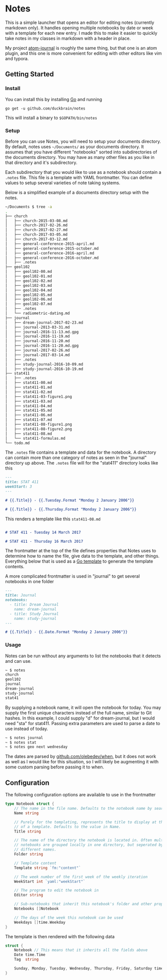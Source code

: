 
# Notes

This is a simple launcher that opens an editor for editing notes (currently markdown only). It handles opening multiple notebooks by date or week with a template for each new entry. I made this to make it easier to quickly take notes in my classes in markdown with a header in place.

My project [atom-journal](https://github.com/duckbrain/atom-journal) is roughly the same thing, but that one is an atom plugin, and this one is more convenient for editing with other editors like vim and typora.

## Getting Started

### Install

You can install this by installing [Go](https://golang.org/) and running

```
go get -u github.com/duckbrain/notes
```

This will install a binary to `$GOPATH/bin/notes`

### Setup

Before you can use Notes, you will need to setup your documents directory. By default, notes uses `~/Documents/` as your documents directory. It assumes that you have different "notebooks" sorted into subdirectories of the documents directory. You may have as many other files as you like in that directory and it's subdirectory.

Each subdirectory that you would like to use as a notebook should contain a `.notes` file. This file is a template with YAML frontmatter. You can define values to setup several varieties of note taking systems.

Below is a simplified example of a documents directory setup with the notes.

```bash
~/Documents $ tree -a
.
├── church
│   ├── church-2015-03-08.md
│   ├── church-2017-02-26.md
│   ├── church-2017-02-27.md
│   ├── church-2017-03-05.md
│   ├── church-2017-03-12.md
│   ├── general-conference-2015-april.md
│   ├── general-conference-2015-october.md
│   ├── general-conference-2016-april.md
│   ├── general-conference-2016-october.md
│   ├── .notes
├── geol102
│   ├── geol102-00.md
│   ├── geol102-01.md
│   ├── geol102-02.md
│   ├── geol102-03.md
│   ├── geol102-04.md
│   ├── geol102-05.md
│   ├── geol102-06.md
│   ├── geol102-07.md
│   ├── .notes
│   └── radiometric-dating.md
├── journal
│   ├── dream-journal-2017-02-23.md
│   ├── journal-2013-03-31.md
│   ├── journal-2016-11-13.md.gpg
│   ├── journal-2016-11-19.md
│   ├── journal-2016-11-20.md
│   ├── journal-2016-11-20.md.gpg
│   ├── journal-2017-02-26.md
│   ├── journal-2017-03-14.md
│   ├── .notes
│   ├── study-journal-2016-10-09.md
│   ├── study-journal-2016-10-19.md
├── stat411
│   ├── .notes
│   ├── stat411-00.md
│   ├── stat411-01.md
│   ├── stat411-02.md
│   ├── stat411-03-figure1.png
│   ├── stat411-03.md
│   ├── stat411-04.md
│   ├── stat411-05.md
│   ├── stat411-06.md
│   ├── stat411-07.md
│   ├── stat411-08-figure1.png
│   ├── stat411-08-figure2.png
│   ├── stat411-08.md
│   └── stat411-formulas.md
└── todo.md
```

The `.notes` file contains a template and data for the notebook. A directory can contain more than one category of notes as seen in the "journal" directory up above. The `.notes` file will for the "stat411" directory looks like this

```markdown
---
title: STAT 411
weekStart: 3
---

# {{.Title}} - {{.Tuesday.Format "Monday 2 January 2006"}}

# {{.Title}} - {{.Thursday.Format "Monday 2 January 2006"}}
```

This renders a template like this `stat411-08.md`

```markdown

# STAT 411 - Tuesday 14 March 2017

# STAT 411 - Thursday 16 March 2017
```

The frontmatter at the top of the file defines properties that Notes uses to determine how to name the file, give data to the template, and other things. Everything below that is used as a [Go template](https://golang.org/pkg/text/template/) to generate the template contents.

A more complicated frontmatter is used in "journal" to get several notebooks in one folder

```markdown
---
title: Journal
notebooks:
  - title: Dream Journal
    name: dream-journal
  - title: Study Journal
    name: study-journal
---

# {{.Title}} - {{.Date.Format "Monday 2 January 2006"}}

```

### Usage

Notes can be run without any arguments to list the notebooks that it detects and can use.

```bash
~ $ notes
church
geol102
journal
dream-journal
study-journal
stat41
```

By supplying a notebook name, it will open the notebook for today. You may supply the first unique characters instead of the full name, similar to Git hashes. In this example, I could supply "d" for dream-journal, but I would need "sta" for stat411. Passing extra parameters are used to parse a date to use instead of today.

```bash
~ $ notes journal
~ $ notes stat
~ $ notes geo next wednesday
```

The dates are parsed by [github.com/olebedev/when](https://github.com/olebedev/when), but it does not work as well as I would like for this situation, so I will likely be augmenting it with some custom parsing before passing it to when.

## Configuration

The following configuration options are available to use in the frontmatter

```go
type Notebook struct {
	// The name in the file name. Defaults to the notebook name by search.
	Name string

	// Purely for the templating, represents the title to display at the top
	// of a template. Defaults to the value in Name.
	Title string

	// The name of the directory the notebook is located in. Often multiple
	// notebooks are grouped locally in one directory, but seperated by having
	// different names.
	Folder string

	// Template content
	Template string `fm:"content"`

	// The week number of the first week of the weekly iteration
	WeekStart int `yaml:"weekStart"`

	// The program to edit the notebook in
	Editor string

	// Sub-notebooks that inherit this notebook's folder and other properties
	Notebooks []Notebook

	// The days of the week this notebook can be used
	Weekdays []time.Weekday
}
```

The template is then rendered with the following data

```go
struct {
	Notebook // This means that it inherits all the fields above
	Date time.Time
	Tag  string

	Sunday, Monday, Tuesday, Wednesday, Thursday, Friday, Saturday time.Time
}
```

